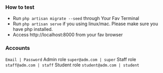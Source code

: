 ### How to test

- Run ```php artisan migrate --seed``` through Your Fav Terminal
- Run ```php artisan serve``` if you using linux/mac. Please make sure you have php installed.
- Access http://localhost:8000 from your fav browser

### Accounts

```Email | Password```
Admin role ```super@adm.com | super```
Staff role ```staff@adm.com | staff```
Student role ```student@adm.com | student```
